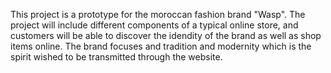 This project is a prototype for the moroccan fashion brand "Wasp". The project will include different components 
of a typical online store, and customers will be able to discover the idendity of the brand as well as shop items online.
The brand focuses and tradition and modernity which is the spirit wished to be transmitted through the website.

